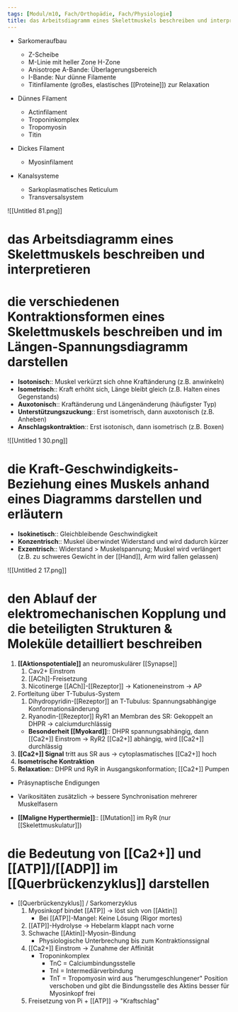 ```yaml
---
tags: [Modul/m10, Fach/Orthopädie, Fach/Physiologie]
title: das Arbeitsdiagramm eines Skelettmuskels beschreiben und interpretieren
---
```


- Sarkomeraufbau
    - Z-Scheibe
    - M-Linie mit heller Zone H-Zone
    - Anisotrope A-Bande: Überlagerungsbereich
    - I-Bande: Nur dünne Filamente
    - Titinfilamente (großes, elastisches [[Proteine]]) zur Relaxation

- Dünnes Filament
    - Actinfilament
    - Troponinkomplex
    - Tropomyosin
    - Titin
- Dickes Filament
    - Myosinfilament
- Kanalsysteme
    - Sarkoplasmatisches Reticulum
    - Transversalsystem

![[Untitled 81.png]]

# das Arbeitsdiagramm eines Skelettmuskels beschreiben und interpretieren

# die verschiedenen Kontraktionsformen eines Skelettmuskels beschreiben und im Längen-Spannungsdiagramm darstellen

- **Isotonisch**:: Muskel verkürzt sich ohne Kraftänderung (z.B. anwinkeln)
- **Isometrisch**:: Kraft erhöht sich, Länge bleibt gleich (z.B. Halten eines Gegenstands)
- **Auxotonisch**:: Kraftänderung und Längenänderung (häufigster Typ)
- **Unterstützungszuckung**:: Erst isometrisch, dann auxotonisch (z.B. Anheben)
- **Anschlagskontraktion**:: Erst isotonisch, dann isometrisch (z.B. Boxen)

![[Untitled 1 30.png]]

# die Kraft-Geschwindigkeits- Beziehung eines Muskels anhand eines Diagramms darstellen und erläutern

- **Isokinetisch**:: Gleichbleibende Geschwindigkeit
- **Konzentrisch**:: Muskel überwindet Widerstand und wird dadurch kürzer
- **Exzentrisch**:: Widerstand > Muskelspannung; Muskel wird verlängert (z.B. zu schweres Gewicht in der [[Hand]], Arm wird fallen gelassen)

![[Untitled 2 17.png]]

# den Ablauf der elektromechanischen Kopplung und die beteiligten Strukturen & Moleküle detailliert beschreiben

1. **[[Aktionspotentiale]]** an neuromuskulärer [[Synapse]]
    1. Cav2+ Einstrom
    2. [[ACh]]-Freisetzung
    3. Nicotinerge [[ACh]]-[[Rezeptor]] → Kationeneinstrom → AP
2. Fortleitung über T-Tubulus-System
    1. Dihydropyridin-[[Rezeptor]] an T-Tubulus: Spannungsabhängige Konformationsänderung
    2. Ryanodin-[[Rezeptor]] RyR1 an Membran des SR: Gekoppelt an DHPR → calciumdurchlässig
    - **Besonderheit [[Myokard]]**:: DHPR spannungsabhängig, dann [[Ca2+]] Einstrom → RyR2 [[Ca2+]] abhängig, wird [[Ca2+]] durchlässig
3. **[[Ca2+]] Signal** tritt aus SR aus → cytoplasmatisches [[Ca2+]] hoch
4. **Isometrische Kontraktion**
5. **Relaxation**:: DHPR und RyR in Ausgangskonformation; [[Ca2+]] Pumpen

- Präsynaptische Endigungen
- Varikositäten zusätzlich → bessere Synchronisation mehrerer Muskelfasern

- **[[Maligne Hyperthermie]]**:: [[Mutation]] im RyR (nur [[Skelettmuskulatur]])

# die Bedeutung von [[Ca2+]] und [[ATP]]/[[ADP]] im [[Querbrückenzyklus]] darstellen

- [[Querbrückenzyklus]] / Sarkomerzyklus
    1. Myosinkopf bindet [[ATP]] → löst sich von [[Aktin]]
        - Bei [[ATP]]-Mangel: Keine Lösung (Rigor mortes)
    2. [[ATP]]-Hydrolyse → Hebelarm klappt nach vorne
    3. Schwache [[Aktin]]-Myosin-Bindung 
        - Physiologische Unterbrechung bis zum Kontraktionssignal
    4. [[Ca2+]] Einstrom → Zunahme der Affinität
        - Troponinkomplex
            - TnC = Calciumbindungsstelle
            - TnI = Intermediärverbindung
            - TnT = Tropomyosin wird aus "herumgeschlungener" Position verschoben und gibt die Bindungsstelle des Aktins besser für Myosinkopf frei
    5. Freisetzung von Pi + [[ATP]] → "Kraftschlag"

